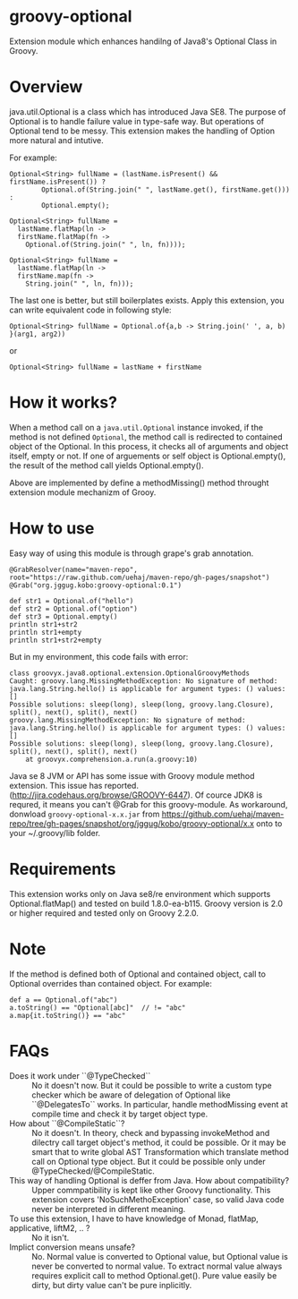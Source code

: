 groovy-optional
===============

Extension module which enhances handilng of Java8's Optional Class in Groovy.

Overview
===============

java.util.Optional is a class which has introduced Java SE8.
The purpose of Optional is to handle failure value in type-safe way.
But operations of Optional tend to be messy.
This extension makes the handling of Option more natural and intutive.

For example:

```
Optional<String> fullName = (lastName.isPresent() && firstName.isPresent()) ? 
        Optional.of(String.join(" ", lastName.get(), firstName.get())) : 
        Optional.empty();
```

```
Optional<String> fullName = 
  lastName.flatMap(ln -> 
  firstName.flatMap(fn -> 
    Optional.of(String.join(" ", ln, fn))));
```

```
Optional<String> fullName = 
  lastName.flatMap(ln -> 
  firstName.map(fn -> 
    String.join(" ", ln, fn)));
```

The last one is better, but still boilerplates exists.
Apply this extension, you can write equivalent code in following style:

```
Optional<String> fullName = Optional.of{a,b -> String.join(' ', a, b) }(arg1, arg2))
```

or

```
Optional<String> fullName = lastName + firstName
```

How it works?
==============

When a method call on a ``java.util.Optional`` instance invoked, if the method is not defined ``Optional``, the method call is redirected to contained object of the Optional. In this process, it checks all of arguments and object itself, empty or not. If one of arguements or self object is Optional.empty(), the result of the method call yields Optional.empty().

Above are implemented by define a methodMissing() method throught extension module mechanizm of Grooy.

How to use
==============

Easy way of using this module is through grape's grab annotation.

```
@GrabResolver(name="maven-repo", root="https://raw.github.com/uehaj/maven-repo/gh-pages/snapshot")
@Grab("org.jggug.kobo:groovy-optional:0.1")

def str1 = Optional.of("hello")
def str2 = Optional.of("option")
def str3 = Optional.empty()
println str1+str2
println str1+empty
println str1+str2+empty
```

But in my environment, this code fails with error:

```
class groovyx.java8.optional.extension.OptionalGroovyMethods
Caught: groovy.lang.MissingMethodException: No signature of method: java.lang.String.hello() is applicable for argument types: () values: []
Possible solutions: sleep(long), sleep(long, groovy.lang.Closure), split(), next(), split(), next()
groovy.lang.MissingMethodException: No signature of method: java.lang.String.hello() is applicable for argument types: () values: []
Possible solutions: sleep(long), sleep(long, groovy.lang.Closure), split(), next(), split(), next()
	at groovyx.comprehension.a.run(a.groovy:10)
```

Java se 8 JVM or API has some issue with Groovy module method extension. This issue has reported.(http://jira.codehaus.org/browse/GROOVY-6447). Of cource JDK8 is requred, it means you can't @Grab for this groovy-module. As workaround, donwload  ``groovy-optional-x.x.jar`` from https://github.com/uehaj/maven-repo/tree/gh-pages/snapshot/org/jggug/kobo/groovy-optional/x.x onto to your ~/.groovy/lib folder.


Requirements
==============

This extension works only on Java se8/re environment which supports Optional.flatMap() and tested on build 1.8.0-ea-b115.
Groovy version is 2.0 or higher required and tested only on Groovy 2.2.0.


Note
==============

If the method is defined both of Optional and contained object, call to Optional overrides than contained object.
For example:

```
def a == Optional.of("abc")
a.toString() == "Optional[abc]"  // != "abc"
a.map{it.toString()} == "abc"
```


FAQs
==============

<dl>
<dt>Does it work under ``@TypeChecked``</dt>
<dd>No it doesn't now. But it could be possible to write a custom type checker which be aware of delegation of Optional like ``@DelegatesTo`` works. In particular, handle methodMissing event at compile time and check it by target object type.</dd>

<dt>How about ``@CompileStatic``?</dt>
<dd>No it doesn't. In theory, check and bypassing invokeMethod and dilectry call target object's method, it could be possible. Or it may be smart that to write global AST Transformation which translate method call on Optional type object. But it could be possible only under @TypeChecked/@CompileStatic.</dd>

<dt>This way of handling Optional is deffer from Java. How about compatibility?</dt>
<dd>Upper commpatibility is kept like other Groovy functionality. This extension covers 'NoSuchMethoException' case, so valid Java code never be interpreted in different meaning.</dd>

<dt>To use this extension, I have to have knowledge of Monad, flatMap, applicative, liftM2, .. ?</dt>
<dd>No it isn't.</dd>

<dt>Implict conversion means unsafe?</dt>
<dd>No. Normal value is converted to Optional value, but Optional value is never be converted to normal value. To extract normal value always requires explicit  call to method Optional.get(). Pure value easily be dirty, but dirty value can't be pure inplicitly.</dd>

</dl>
